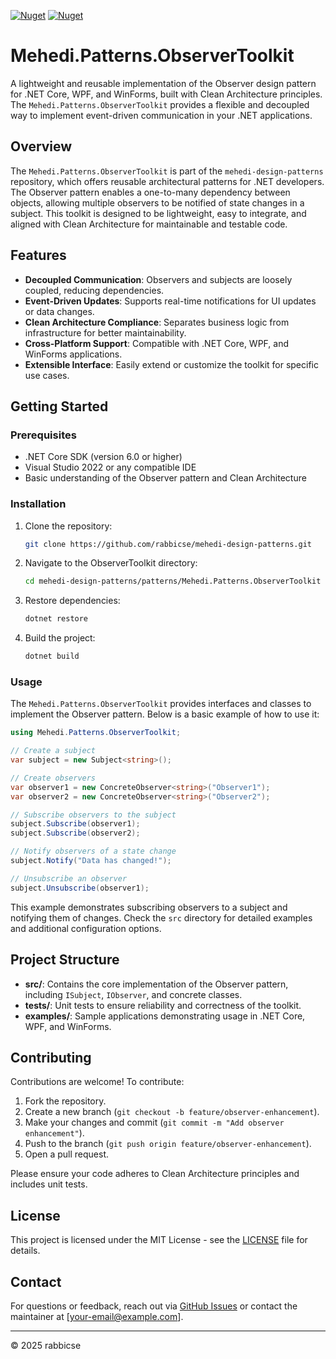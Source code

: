 [![Nuget](https://img.shields.io/nuget/v/Mehedi.Patterns.Observer)](https://www.nuget.org/packages/Mehedi.Patterns.Observer/)
[![Nuget](https://img.shields.io/nuget/dt/Mehedi.Patterns.Observer)](https://www.nuget.org/packages/Mehedi.Patterns.Observer/)

# Mehedi.Patterns.ObserverToolkit

A lightweight and reusable implementation of the Observer design pattern for .NET Core, WPF, and WinForms, built with Clean Architecture principles. The `Mehedi.Patterns.ObserverToolkit` provides a flexible and decoupled way to implement event-driven communication in your .NET applications.

## Overview

The `Mehedi.Patterns.ObserverToolkit` is part of the `mehedi-design-patterns` repository, which offers reusable architectural patterns for .NET developers. The Observer pattern enables a one-to-many dependency between objects, allowing multiple observers to be notified of state changes in a subject. This toolkit is designed to be lightweight, easy to integrate, and aligned with Clean Architecture for maintainable and testable code.

## Features

- **Decoupled Communication**: Observers and subjects are loosely coupled, reducing dependencies.
- **Event-Driven Updates**: Supports real-time notifications for UI updates or data changes.
- **Clean Architecture Compliance**: Separates business logic from infrastructure for better maintainability.
- **Cross-Platform Support**: Compatible with .NET Core, WPF, and WinForms applications.
- **Extensible Interface**: Easily extend or customize the toolkit for specific use cases.

## Getting Started

### Prerequisites

- .NET Core SDK (version 6.0 or higher)
- Visual Studio 2022 or any compatible IDE
- Basic understanding of the Observer pattern and Clean Architecture

### Installation

1. Clone the repository:
   ```bash
   git clone https://github.com/rabbicse/mehedi-design-patterns.git
   ```
2. Navigate to the ObserverToolkit directory:
   ```bash
   cd mehedi-design-patterns/patterns/Mehedi.Patterns.ObserverToolkit
   ```
3. Restore dependencies:
   ```bash
   dotnet restore
   ```
4. Build the project:
   ```bash
   dotnet build
   ```

### Usage

The `Mehedi.Patterns.ObserverToolkit` provides interfaces and classes to implement the Observer pattern. Below is a basic example of how to use it:

```csharp
using Mehedi.Patterns.ObserverToolkit;

// Create a subject
var subject = new Subject<string>();

// Create observers
var observer1 = new ConcreteObserver<string>("Observer1");
var observer2 = new ConcreteObserver<string>("Observer2");

// Subscribe observers to the subject
subject.Subscribe(observer1);
subject.Subscribe(observer2);

// Notify observers of a state change
subject.Notify("Data has changed!");

// Unsubscribe an observer
subject.Unsubscribe(observer1);
```

This example demonstrates subscribing observers to a subject and notifying them of changes. Check the `src` directory for detailed examples and additional configuration options.

## Project Structure

- **src/**: Contains the core implementation of the Observer pattern, including `ISubject`, `IObserver`, and concrete classes.
- **tests/**: Unit tests to ensure reliability and correctness of the toolkit.
- **examples/**: Sample applications demonstrating usage in .NET Core, WPF, and WinForms.

## Contributing

Contributions are welcome! To contribute:

1. Fork the repository.
2. Create a new branch (`git checkout -b feature/observer-enhancement`).
3. Make your changes and commit (`git commit -m "Add observer enhancement"`).
4. Push to the branch (`git push origin feature/observer-enhancement`).
5. Open a pull request.

Please ensure your code adheres to Clean Architecture principles and includes unit tests.

## License

This project is licensed under the MIT License - see the [LICENSE](https://github.com/rabbicse/mehedi-design-patterns/blob/master/LICENSE) file for details.

## Contact

For questions or feedback, reach out via [GitHub Issues](https://github.com/rabbicse/mehedi-design-patterns/issues) or contact the maintainer at [your-email@example.com].

---

© 2025 rabbicse
